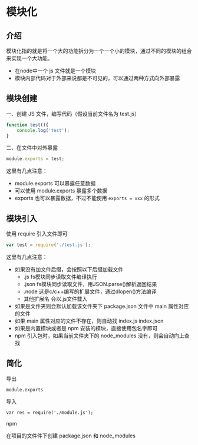 # 模块化



## 介绍

模块化指的就是将一个大的功能拆分为一个一个小的模块，通过不同的模块的组合来实现一个大功能。

- 在node中一个 js 文件就是一个模块
- 模块内部代码对于外部来说都是不可见的，可以通过两种方式向外部暴露



## 模块创建

一、创建 JS 文件，编写代码（假设当前文件名为 test.js）

```js
function test(){
	console.log('test');
}
```

二、在文件中对外暴露

```js
module.exports = test;
```

这里有几点注意：

* module.exports 可以暴露任意数据
* 可以使用 module.exports 暴露多个数据
* exports 也可以暴露数据，不过不能使用 `exports = xxx` 的形式



## 模块引入

使用 require 引入文件即可

```js
var test = require('./test.js');
```

这里有几点注意：

* 如果没有加文件后缀，会按照以下后缀加载文件
  * .js    fs模块同步读取文件编译执行
  * .json  fs模块同步读取文件，用JSON.parse()解析返回结果
  * .node 这是c/c++编写的扩展文件，通过dlopen()方法编译
  * 其他扩展名  会以.js文件载入
* 如果是文件夹则会默认加载该文件夹下 package.json 文件中 main 属性对应的文件
* 如果 main 属性对应的文件不存在，则自动找 index.js  index.json 
* 如果是内置模块或者是 npm 安装的模块，直接使用包名字即可
* npm 引入包时，如果当前文件夹下的 node_modules 没有，则会自动向上查找



## 简化

导出

```
module.exports       
```

导入

```
var res = require('./module.js');
```

npm

在项目的文件件下创建 package.json 和 node_modules